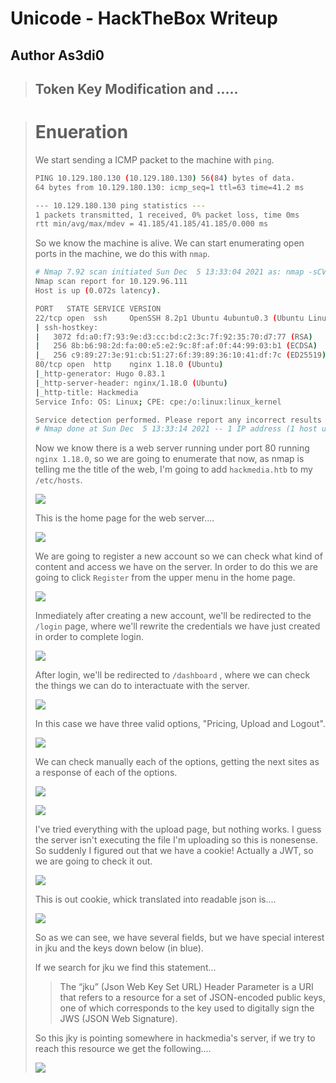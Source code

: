 # Unicode - HackTheBox Writeup
## Author As3di0

> ## Token Key Modification and .....

> # Enueration
> We start sending a ICMP packet to the machine with `ping`.
> ```bash
> PING 10.129.180.130 (10.129.180.130) 56(84) bytes of data.
> 64 bytes from 10.129.180.130: icmp_seq=1 ttl=63 time=41.2 ms
>
> --- 10.129.180.130 ping statistics ---
> 1 packets transmitted, 1 received, 0% packet loss, time 0ms
> rtt min/avg/max/mdev = 41.185/41.185/41.185/0.000 ms
> ```
> So we know the machine is alive. We can start enumerating open ports in the machine, we do this with `nmap`.
>
> ```bash
> # Nmap 7.92 scan initiated Sun Dec  5 13:33:04 2021 as: nmap -sCV -p22,80 -oN nmap/targeted 10.129.96.111
> Nmap scan report for 10.129.96.111
> Host is up (0.072s latency).
> 
> PORT   STATE SERVICE VERSION
> 22/tcp open  ssh     OpenSSH 8.2p1 Ubuntu 4ubuntu0.3 (Ubuntu Linux; protocol 2.0)
> | ssh-hostkey: 
> |   3072 fd:a0:f7:93:9e:d3:cc:bd:c2:3c:7f:92:35:70:d7:77 (RSA)
> |   256 8b:b6:98:2d:fa:00:e5:e2:9c:8f:af:0f:44:99:03:b1 (ECDSA)
> |_  256 c9:89:27:3e:91:cb:51:27:6f:39:89:36:10:41:df:7c (ED25519)
> 80/tcp open  http    nginx 1.18.0 (Ubuntu)
> |_http-generator: Hugo 0.83.1
> |_http-server-header: nginx/1.18.0 (Ubuntu)
> |_http-title: Hackmedia
> Service Info: OS: Linux; CPE: cpe:/o:linux:linux_kernel
>
> Service detection performed. Please report any incorrect results at https://nmap.org/submit/ .
> # Nmap done at Sun Dec  5 13:33:14 2021 -- 1 IP address (1 host up) scanned in 10.12 seconds
> ```
> Now we know there is a web server running under port 80 running `nginx 1.18.0`, so we are going to enumerate that now, as nmap is telling me the title of the web, I'm going to add `hackmedia.htb` to my `/etc/hosts`.
> 
> ![](/Images/Unicode/etcHostHackmedia.png)
> 
> This is the home page for the web server....
> 
> ![](/Images/Unicode/hackmediaHomePage.png)
>
> We are going to register a new account so we can check what kind of content and access we have on the server.
> In order to do this we are going to click `Register` from the upper menu in the home page.
>
> ![](/Images/Unicode/hackmediaRegistro.png)
> 
> Inmediately after creating a new account, we'll be redirected to the `/login` page, where we'll rewrite the credentials we have just created in order to complete login.
> 
> ![](/Images/Unicode/hackmediaLogin.png)
> 
> After login, we'll be redirected to `/dashboard` , where we can check the things we can do to interactuate with the server.
> 
> ![](/Images/Unicode/hackmediaDashboard.png)
> 
> In this case we have three valid options, "Pricing, Upload and Logout".
>
> ![](/Images/Unicode/hackmediaOpciones.png)
> 
> We can check manually each of the options, getting the next sites as a response of each of the options.
>  
> ![](/Images/Unicode/hackmediaPricing.png)
> 
> ![](/Images/Unicode/hackmediaUpload.png)
> 
> I've tried everything with the upload page, but nothing works. I guess the server isn't executing the file I'm uploading so this is nonesense.
> So suddenly I figured out that we have a cookie! Actually a JWT, so we are going to check it out.
> 
> ![](/Images/Unicode/hackmediaCookie.png)
> 
> This is out cookie, whick translated into readable json is....
> 
> ![](/Images/Unicode/jwtDefaultCookie.png) 
>
> So as we can see, we have several fields, but we have special interest in jku and the keys down below (in blue).
> 
> If we search for jku we find this statement...
>> The “jku” (Json Web Key Set URL) Header Parameter is a URI that refers to a resource for a set of JSON-encoded public keys, one of which corresponds to the key used to digitally sign the JWS (JSON Web Signature).
>
> So this jky is pointing somewhere in hackmedia's server, if we try to reach this resource we get the following....
> 
> ![](/Images/Unicode/staticJwks.png)
>
>
